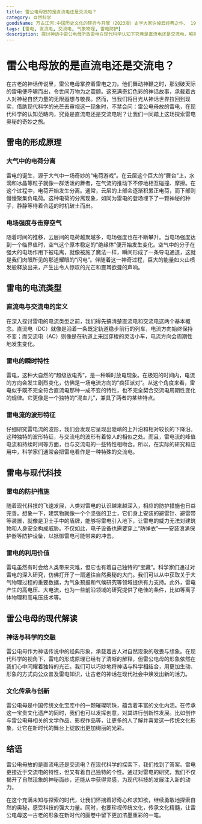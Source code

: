 ```yaml
---
title: 雷公电母放的是直流电还是交流电？
category: 自然科学
goodsName: 万古江河:中国历史文化的转折与开展（2023版）史学大家许倬云经典之作、 19年清华校长赠送新生之书
tags: [雷电, 直流电, 交流电, 气象物理, 雷电防护]
description: 探讨神话中雷公电母所放雷电在现代科学认知下究竟是直流电还是交流电，解析雷电形成原理、电流类型，并介绍雷电防护与利用价值等内容。
---
```

# 雷公电母放的是直流电还是交流电？
在古老的神话传说里，雷公电母掌控着雷电之力。他们舞动神鞭之时，那划破天际的雷电便呼啸而出，令世间万物为之震颤。这充满奇幻色彩的神话故事，承载着古人对神秘自然力量的无限遐想与敬畏。然而，当我们将目光从神话世界拉回到现实，借助现代科学的光芒去审视这一现象时，不禁会问：雷公电母放的雷电，在现代科学的认知范畴内，究竟是直流电还是交流电呢？让我们一同踏上这场探索雷电奥秘的奇妙之旅。

## 雷电的形成原理

### 大气中的电荷分离
雷电的诞生，源于大气中一场奇妙的“电荷游戏”。在云层这个巨大的“舞台”上，水滴和冰晶等粒子就像一群活泼的舞者，在气流的推动下不停地相互碰撞、摩擦。在这个过程中，电荷开始发生分离。通常，云层的上部会逐渐积累正电荷，而下部则慢慢聚集负电荷。这种电荷的分离现象，如同为雷电的登场埋下了一颗神秘的种子，静静等待着合适的时机破土而出。

### 电场强度与击穿空气
随着时间的推移，云层间的电荷越聚越多，电场强度也在不断攀升。当电场强度达到一个临界值时，空气这个原本稳定的“绝缘体”便开始发生变化。空气中的分子在强大的电场作用下被电离，就像被施了魔法一样，瞬间形成了一条导电通道，这就是我们肉眼所见的那道耀眼的“闪电”。伴随着这一神奇过程，巨大的能量如火山喷发般释放出来，产生出令人惊叹的光芒和震耳欲聋的声响。

## 雷电的电流类型

### 直流电与交流电的定义
在深入探讨雷电的电流类型之前，我们得先搞清楚直流电和交流电这两个基本概念。直流电（DC）就像是沿着一条既定轨道稳步前行的列车，电流方向始终保持不变；而交流电（AC）则像是在轨道上来回穿梭的灵活小车，电流方向会周期性地发生变化。

### 雷电的瞬时特性
雷电，这种大自然的“超级放电秀”，是一种瞬时放电现象。在极短的时间内，电流的方向会发生剧烈变化，仿佛是一场电流方向的“疯狂派对”。从这个角度来看，雷电似乎既不完全符合直流电那种一成不变的特性，也不完全契合交流电周期性变化的规律。它更像是一个独特的“混血儿”，兼具了两者的某些特点。

### 雷电流的波形特征
仔细研究雷电流的波形，我们会发现它呈现出陡峭的上升沿和相对较长的下降沿。这种独特的波形特征，与交流电的波形有着惊人的相似之处。而且，雷电流的峰值电流和持续时间等方面，也与交流电的一些特性相吻合。所以，在实际的研究和应用中，科学家们通常会把雷电看作是一种特殊的交流电。

## 雷电与现代科技

### 雷电的防护措施
随着现代科技的飞速发展，人类对雷电的认识越来越深入，相应的防护措施也日益完善。想象一下，建筑物就像一个个坚强的卫士，它们身上安装的避雷针、避雷带等装置，就像是卫士手中的盾牌，能够将雷电引入地下，让雷电的威力无法对建筑物和人身安全构成威胁。不仅如此，电子设备也需要穿上“防弹衣”——安装浪涌保护器等防护设备，以抵御雷电可能带来的冲击。

### 雷电的利用价值
雷电虽然有时会给人类带来灾难，但它也有着自己独特的“宝藏”。科学家们通过对雷电的深入研究，仿佛打开了一扇通往自然奥秘的大门。我们可以从中获取关于大气物理过程的重要数据，为气象预报和气候研究等领域提供有力支持。此外，雷电产生的高电压、大电流，也为一些前沿领域的研究提供了绝佳的条件，比如等离子体物理和高电压技术等。

## 雷公电母的现代解读

### 神话与科学的交融
雷公电母作为神话传说中的经典形象，承载着古人对自然现象的敬畏与想象。在现代科学的视角下，雷电的形成原理已经有了清晰的解释，但雷公电母的形象依然在我们心中闪耀着独特的光芒。我们可以巧妙地将神话与科学相结合，用更加生动、形象的方式向公众普及雷电知识，让古老的神话在现代社会中焕发出新的活力。

### 文化传承与创新
雷公电母是中国传统文化宝库中的一颗璀璨明珠，蕴含着丰富的文化内涵。在传承这一宝贵文化遗产的同时，我们也可以发挥创意，对其进行创新性发展。比如创作与雷公电母相关的文学作品、影视作品等，让更多的人了解并喜爱这一传统文化形象，让它在新时代的舞台上绽放出更加绚丽的光彩。

## 结语
雷公电母放的是直流电还是交流电？在现代科学的探索下，我们找到了答案。雷电更接近于交流电的特性，但又有着自己独特的个性。通过对雷电的研究，我们不仅揭开了自然现象的神秘面纱，还能从中获得灵感，为现代科技的发展注入新的动力。

在这个充满未知与探索的时代，让我们怀揣着好奇心和求知欲，继续勇敢地探索自然的奥秘，感受科技的强大力量。同时，也要珍视传统文化，传承文化精髓，让雷公电母这一古老的形象在新时代的画卷中留下更加浓墨重彩的一笔。